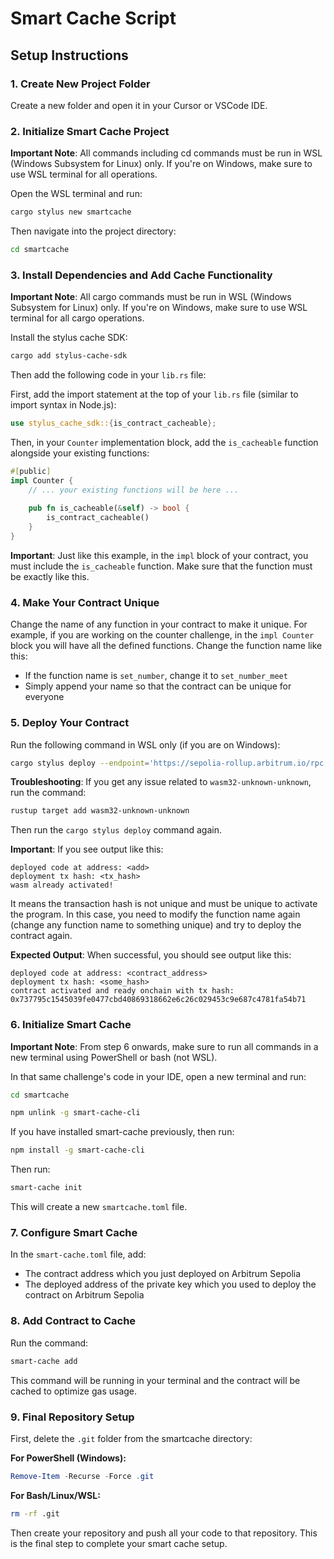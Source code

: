 # Smart Cache Script

## Setup Instructions

### 1. Create New Project Folder

Create a new folder and open it in your Cursor or VSCode IDE.

### 2. Initialize Smart Cache Project

**Important Note**: All commands including cd commands must be run in WSL (Windows Subsystem for Linux) only. If you're on Windows, make sure to use WSL terminal for all operations.

Open the WSL terminal and run:
```bash
cargo stylus new smartcache
```

Then navigate into the project directory:
```bash
cd smartcache
```

### 3. Install Dependencies and Add Cache Functionality

**Important Note**: All cargo commands must be run in WSL (Windows Subsystem for Linux) only. If you're on Windows, make sure to use WSL terminal for all cargo operations.

Install the stylus cache SDK:
```bash
cargo add stylus-cache-sdk
```

Then add the following code in your `lib.rs` file:

First, add the import statement at the top of your `lib.rs` file (similar to import syntax in Node.js):

```rust
use stylus_cache_sdk::{is_contract_cacheable};
```

Then, in your `Counter` implementation block, add the `is_cacheable` function alongside your existing functions:

```rust
#[public]
impl Counter {
    // ... your existing functions will be here ...
    
    pub fn is_cacheable(&self) -> bool {
        is_contract_cacheable()
    }
}
```

**Important**: Just like this example, in the `impl` block of your contract, you must include the `is_cacheable` function. Make sure that the function must be exactly like this.

### 4. Make Your Contract Unique

Change the name of any function in your contract to make it unique. For example, if you are working on the counter challenge, in the `impl Counter` block you will have all the defined functions. Change the function name like this:

- If the function name is `set_number`, change it to `set_number_meet`
- Simply append your name so that the contract can be unique for everyone

### 5. Deploy Your Contract

Run the following command in WSL only (if you are on Windows):

```bash
cargo stylus deploy --endpoint='https://sepolia-rollup.arbitrum.io/rpc' --private-key="<YOUR_PRIVATE_KEY>" --no-verify
```

**Troubleshooting**: If you get any issue related to `wasm32-unknown-unknown`, run the command:
```bash
rustup target add wasm32-unknown-unknown
```

Then run the `cargo stylus deploy` command again.

**Important**: If you see output like this:
```
deployed code at address: <add>
deployment tx hash: <tx_hash>
wasm already activated!
```

It means the transaction hash is not unique and must be unique to activate the program. In this case, you need to modify the function name again (change any function name to something unique) and try to deploy the contract again.

**Expected Output**: When successful, you should see output like this:
```
deployed code at address: <contract_address>
deployment tx hash: <some_hash>
contract activated and ready onchain with tx hash: 0x737795c1545039fe0477cbd40869318662e6c26c029453c9e687c4781fa54b71
```

### 6. Initialize Smart Cache

**Important Note**: From step 6 onwards, make sure to run all commands in a new terminal using PowerShell or bash (not WSL).

In that same challenge's code in your IDE, open a new terminal and run:

```bash
cd smartcache
```

```bash
npm unlink -g smart-cache-cli
```

If you have installed smart-cache previously, then run:
```bash
npm install -g smart-cache-cli
```

Then run:
```bash
smart-cache init
```

This will create a new `smartcache.toml` file.

### 7. Configure Smart Cache

In the `smart-cache.toml` file, add:
- The contract address which you just deployed on Arbitrum Sepolia
- The deployed address of the private key which you used to deploy the contract on Arbitrum Sepolia

### 8. Add Contract to Cache

Run the command:
```bash
smart-cache add
```

This command will be running in your terminal and the contract will be cached to optimize gas usage.

### 9. Final Repository Setup

First, delete the `.git` folder from the smartcache directory:

**For PowerShell (Windows):**
```powershell
Remove-Item -Recurse -Force .git
```

**For Bash/Linux/WSL:**
```bash
rm -rf .git
```

Then create your repository and push all your code to that repository. This is the final step to complete your smart cache setup.
